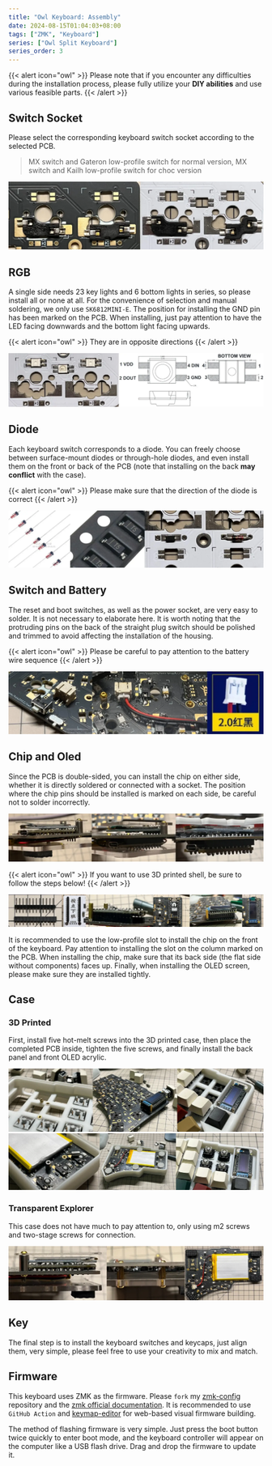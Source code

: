 ```yaml
---
title: "Owl Keyboard: Assembly"
date: 2024-08-15T01:04:03+08:00
tags: ["ZMK", "Keyboard"]
series: ["Owl Split Keyboard"]
series_order: 3
---
```


{{< alert icon="owl" >}} Please note that if you encounter any difficulties during the installation process, please fully utilize your **DIY abilities** and use various feasible parts. {{< /alert >}}

## Switch Socket

Please select the corresponding keyboard switch socket according to the selected PCB.

> MX switch and Gateron low-profile switch for normal version, MX switch and Kailh low-profile switch for choc version

![socket](socket.webp)

## RGB

A single side needs 23 key lights and 6 bottom lights in series, so please install all or none at all. For the convenience of selection and manual soldering, we only use `SK6812MINI-E`. The position for installing the GND pin has been marked on the PCB. When installing, just pay attention to have the LED facing downwards and the bottom light facing upwards.

{{< alert icon="owl" >}} They are in opposite directions {{< /alert >}}

![RGB](RGB.webp)

## Diode

Each keyboard switch corresponds to a diode. You can freely choose between surface-mount diodes or through-hole diodes, and even install them on the front or back of the PCB (note that installing on the back **may conflict** with the case).

{{< alert icon="owl" >}} Please make sure that the direction of the diode is correct {{< /alert >}}

![diode](diode.webp)

## Switch and Battery

The reset and boot switches, as well as the power socket, are very easy to solder. It is not necessary to elaborate here. It is worth noting that the protruding pins on the back of the straight plug switch should be polished and trimmed to avoid affecting the installation of the housing.

{{< alert icon="owl" >}} Please be careful to pay attention to the battery wire sequence {{< /alert >}}

![switch](switch.webp)

## Chip and Oled

Since the PCB is double-sided, you can install the chip on either side, whether it is directly soldered or connected with a socket. The position where the chip pins should be installed is marked on each side, be careful not to solder incorrectly.

![chip install](chip-install.webp)

{{< alert icon="owl" >}} If you want to use 3D printed shell, be sure to follow the steps below! {{< /alert >}}

![recommand chip install](chip-install-recommended.webp)

It is recommended to use the low-profile slot to install the chip on the front of the keyboard. Pay attention to installing the slot on the column marked on the PCB. When installing the chip, make sure that its back side (the flat side without components) faces up. Finally, when installing the OLED screen, please make sure they are installed tightly.

## Case

### 3D Printed

First, install five hot-melt screws into the 3D printed case, then place the completed PCB inside, tighten the five screws, and finally install the back panel and front OLED acrylic.

![3D-printed case install1](case-3D-install-1.webp)
![3D-printed case install2](case-3D-install-2.webp)

### Transparent Explorer

This case does not have much to pay attention to, only using m2 screws and two-stage screws for connection.

![transparent case](case-transparent.webp)

## Key

The final step is to install the keyboard switches and keycaps, just align them, very simple, please feel free to use your creativity to mix and match.

## Firmware

This keyboard uses ZMK as the firmware. Please `fork` my [zmk-config](https://github.com/hza2002/zmk-config) repository and the [zmk official documentation](https://zmk.dev/docs/user-setup#github-repo). It is recommended to use `GitHub Action` and [keymap-editor](https://nickcoutsos.github.io/keymap-editor/) for web-based visual firmware building.

The method of flashing firmware is very simple. Just press the boot button twice quickly to enter boot mode, and the keyboard controller will appear on the computer like a USB flash drive. Drag and drop the firmware to update it.
